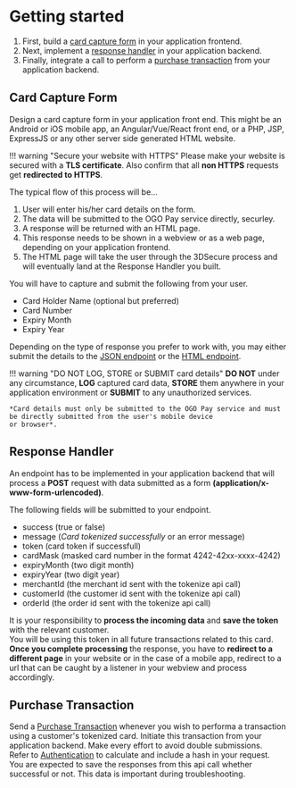 # Getting started

1. First, build a [card capture form](#card-capture-form) in your application frontend.
2. Next, implement a [response handler](#response-handler) in your application backend.  
3. Finally, integrate a call to perform a [purchase transaction](#purchase-transaction) from your application backend.

## Card Capture Form

Design a card capture form in your application front end. This might be an Android or iOS mobile app, an Angular/Vue/React
front end, or a PHP, JSP, ExpressJS or any other server side generated HTML website.

!!! warning "Secure your website with HTTPS"
    Please make your website is secured with a **TLS certificate**.
    Also confirm that all **non HTTPS** requests get **redirected to HTTPS**.

The typical flow of this process will be...

1. User will enter his/her card details on the form.
2. The data will be submitted to the OGO Pay service directly, securley.
3. A response will be returned with an HTML page.
4. This response needs to be shown in a webview or as a web page, depending on your application frontend.
5. The HTML page will take the user through the 3DSecure process and will eventually land at the Response Handler you built.

You will have to capture and submit the following from your user.

+ Card Holder Name (optional but preferred)
+ Card Number
+ Expiry Month
+ Expiry Year

Depending on the type of response you prefer to work with, you may either submit the details to the
[JSON endpoint](apireference.md#tokenize-card-json) or the [HTML endpoint](apireference.md#tokenize-card-html).

!!! warning "DO NOT LOG, STORE or SUBMIT card details"
    **DO NOT** under any circumstance, **LOG** captured card data, **STORE** them anywhere in your application environment
    or **SUBMIT** to any unauthorized services.

    *Card details must only be submitted to the OGO Pay service and must be directly submitted from the user's mobile device
    or browser*.

## Response Handler

An endpoint has to be implemented in your application backend that will process a **POST** request with data submitted
as a form **(application/x-www-form-urlencoded)**.

The following fields will be submitted to your endpoint.  

+ success (true or false)
+ message (*Card tokenized successfully* or an error message)
+ token (card token if successfull)
+ cardMask (masked card number in the format 4242-42xx-xxxx-4242)
+ expiryMonth (two digit month)
+ expiryYear (two digit year)
+ merchantId (the merchant id sent with the tokenize api call)
+ customerId (the customer id sent with the tokenize api call)
+ orderId (the order id sent with the tokenize api call)

It is your responsibility to **process the incoming data** and **save the token** with the relevant customer.  
You will be using this token in all future transactions related to this card.  
**Once you complete processing** the response, you have to **redirect to a different page** in your website or
in the case of a mobile app, redirect to a url that can be caught by a listener in your webview and process accordingly.

## Purchase Transaction

Send a [Purchase Transaction](apireference.md#purchase-transaction) whenever you wish to performa a transaction using a
customer's tokenized card. Initiate this transaction from your application backend. Make every effort to avoid double
submissions.  
Refer to [Authentication](apireference.md#authentication) to calculate and include a hash in your request.  
You are expected to save the responses from this api call whether successful or not. This data is important during troubleshooting.
